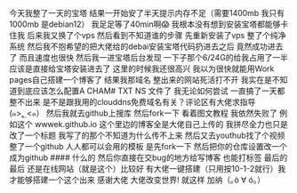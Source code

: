 今天我整了一天的宝塔 结果一开始安了半天提示内存不足（需要1400mb 我只有1000mb 是debian12）
我足足等了40min啊😱
我根本没有想到安装宝塔都能够卡住我
后来我又换了个vps 然后看到不知道谁的步骤 先重新安装了vps 整了个纯净系统 然后我不抱希望的把大佬给的debai安装宝塔代码扔进去之后 竟然成功进去了 而且速度也很快 然后我一进宝塔后台发现 一下子那个6/24G的给我占用了一半
应该是直接给宝塔安装进去了
这里的时候我还很高兴
我以为很快就能用Work pages自己搭建一个博客了
结果我那域名 整出来的网站死活打不开 我实在是不知道到底应该怎么配置A CHAM# TXT NS 文件了 我无论如何尝试 一直搞了一天都整不出来 是不是跟我用的clouddns免费域名有关？评论区有大佬求指导(๑>؂<๑）
然后我就去github上搜库 然后fork一下 看着图文教程 我依然失败了 例如这个
wwwek.github.io
这个里边的博客全是大佬自己上传的 我拼尽全力也只是改了一个标题 我写了的那个不知道为什么传不上来
然后又去youthub找了个视频整了一个github 人人都可以会用的模板
是先fork一下 然后把你的仓库设置改一个成为github #### 什么的
然后你直接在交bug的地方给写博客 也能打标签
最后的最后 还是在线网站（就是这个）比较好 有大佬一键搭建（只用按10-1-2就行）我才能够搭建一个这个出来 感谢大佬 大佬改变世界!
就这样 加纳（｡ò ∀ ó｡）
